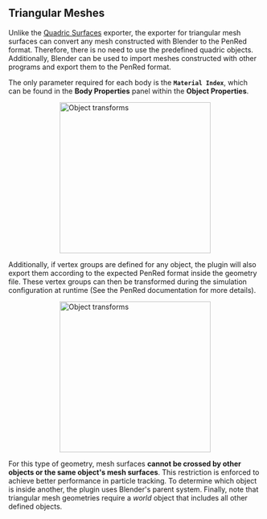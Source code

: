 ## Triangular Meshes

Unlike the [Quadric Surfaces](quadric-surfaces.md) exporter, the exporter for triangular mesh surfaces can convert any mesh constructed with Blender to the PenRed format. Therefore, there is no need to use the predefined quadric objects. Additionally, Blender can be used to import meshes constructed with other programs and export them to the PenRed format.

The only parameter required for each body is the **`Material Index`**, which can be found in the **Body Properties** panel within the **Object Properties**. 

<img src="../../images/materialIndexMesh.png" alt="Object transforms" width="300" style="display: block; margin: 0 auto"/>

Additionally, if vertex groups are defined for any object, the plugin will also export them according to the expected PenRed format inside the geometry file. These vertex groups can then be transformed during the simulation configuration at runtime (See the PenRed documentation for more details).

<img src="../../images/vertexGroupsMesh.png" alt="Object transforms" width="300" style="display: block; margin: 0 auto"/>


For this type of geometry, mesh surfaces **cannot be crossed by other objects or the same object's mesh surfaces**. This restriction is enforced to achieve better performance in particle tracking. To determine which object is inside another, the plugin uses Blender's parent system. Finally, note that triangular mesh geometries require a *world* object that includes all other defined objects.

